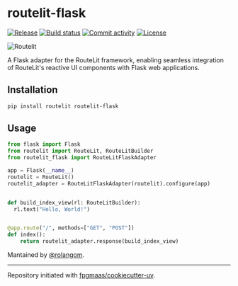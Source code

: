 # routelit-flask

[![Release](https://img.shields.io/github/v/release/routelit/routelit-flask)](https://img.shields.io/github/v/release/routelit/routelit-flask)
[![Build status](https://img.shields.io/github/actions/workflow/status/routelit/routelit-flask/main.yml?branch=main)](https://github.com/routelit/routelit-flask/actions/workflows/main.yml?query=branch%3Amain)
[![Commit activity](https://img.shields.io/github/commit-activity/m/routelit/routelit-flask)](https://img.shields.io/github/commit-activity/m/routelit/routelit-flask)
[![License](https://img.shields.io/github/license/routelit/routelit-flask)](https://img.shields.io/github/license/routelit/routelit-flask)


![Routelit](https://wsrv.nl/?url=res.cloudinary.com/rolangom/image/upload/v1747976918/routelit/routelit_c2otsv.png&w=300&h=300)

A Flask adapter for the RouteLit framework, enabling seamless integration of RouteLit's reactive UI components with Flask web applications.

## Installation

```bash
pip install routelit routelit-flask
```

## Usage

```python
from flask import Flask
from routelit import RouteLit, RouteLitBuilder
from routelit_flask import RouteLitFlaskAdapter

app = Flask(__name__)
routelit = RouteLit()
routelit_adapter = RouteLitFlaskAdapter(routelit).configure(app)


def build_index_view(rl: RouteLitBuilder):
  rl.text("Hello, World!")


@app.route("/", methods=["GET", "POST"])
def index():
    return routelit_adapter.response(build_index_view)
```

Mantained by [@rolangom](https://x.com/rolangom).

---

Repository initiated with [fpgmaas/cookiecutter-uv](https://github.com/fpgmaas/cookiecutter-uv).
